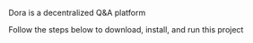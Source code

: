 Dora is a decentralized Q&A platform

Follow the steps below to download, install, and run this project

